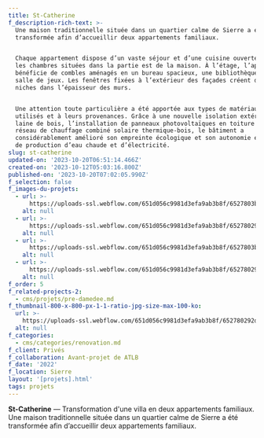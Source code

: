 ```yaml
---
title: St-Catherine
f_description-rich-text: >-
  Une maison traditionnelle située dans un quartier calme de Sierre a été
  transformée afin d’accueillir deux appartements familiaux.


  Chaque appartement dispose d’un vaste séjour et d’une cuisine ouverte, avec
  les chambres situées dans la partie est de la maison. À l’étage, l’appartement
  bénéficie de combles aménagés en un bureau spacieux, une bibliothèque et une
  salle de jeux. Les fenêtres fixées à l’extérieur des façades créent de larges
  niches dans l’épaisseur des murs.


  Une attention toute particulière a été apportée aux types de matériaux
  utilisés et à leurs provenances. Grâce à une nouvelle isolation extérieure en
  laine de bois, l’installation de panneaux photovoltaïques en toiture et d’un
  réseau de chauffage combiné solaire thermique-bois, le bâtiment a
  considérablement amélioré son empreinte écologique et son autonomie en termes
  de production d’eau chaude et d’électricité.
slug: st-catherine
updated-on: '2023-10-20T06:51:14.466Z'
created-on: '2023-10-12T05:03:16.800Z'
published-on: '2023-10-20T07:02:05.990Z'
f_selection: false
f_images-du-projets:
  - url: >-
      https://uploads-ssl.webflow.com/651d056c9981d3efa9ab3b8f/6527803b0f644d671d98a1f1_400x300.svg
    alt: null
  - url: >-
      https://uploads-ssl.webflow.com/651d056c9981d3efa9ab3b8f/652780292d2a8429f8d10887_300x400.svg
    alt: null
  - url: >-
      https://uploads-ssl.webflow.com/651d056c9981d3efa9ab3b8f/6527803b0f644d671d98a1f1_400x300.svg
    alt: null
  - url: >-
      https://uploads-ssl.webflow.com/651d056c9981d3efa9ab3b8f/652780292d2a8429f8d10887_300x400.svg
    alt: null
f_order: 5
f_related-projects-2:
  - cms/projets/pre-damedee.md
f_thumbnail-800-x-800-px-1-1-ratio-jpg-size-max-100-ko:
  url: >-
    https://uploads-ssl.webflow.com/651d056c9981d3efa9ab3b8f/652780292d2a8429f8d10887_300x400.svg
  alt: null
f_categories:
  - cms/categories/renovation.md
f_client: Privés
f_collaboration: Avant-projet de ATLB
f_date: '2022'
f_location: Sierre
layout: '[projets].html'
tags: projets
---
```


**St-Catherine** — T﻿ransformation d'une villa en deux appartements familiaux. Une maison traditionnelle située dans un quartier calme de Sierre a été transformée afin d’accueillir deux appartements familiaux.
